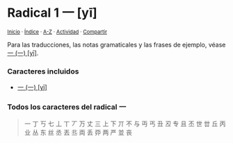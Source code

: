 # Radical 1 一 [yī]
<sup>[Inicio](../index.md) · [Índice](../indices/radicales-chinos.md#radical-1) · [A-Z](../indices/alfabetico.md) · [Actividad](../indices/actividad.md) · [Compartir](https://x.com/intent/tweet?text=El%20radical%20chino%20%E4%B8%80%20%5By%C4%AB%5D%2C%20con%20vocabulario%20relacionado%2C%20notas%20gramaticales%20y%20todos%20los%20caracteres%20derivados.%0A%E2%86%92%20https%3A%2F%2Fjucardus.github.io%2Findices%2Fradical-001.html%0A%0A%23indcs_jucardus%20%23rdcls_jucardus%0A%40jucardus)</sup>

Para las traducciones, las notas gramaticales y las frases de ejemplo, véase [一 (一) [yī]](../contenido/y/i/1/yi1-19968.md).

### Caracteres incluidos

* [一 (一) [yī]](../contenido/y/i/1/yi1-19968.md)

### Todos los caracteres del radical 一

> 一 丁 丂 七 丄 丅 丆 万 丈 三 上 下 丌 不 与 丏 丐 丑 丒 专 且 丕 世 丗 丘 丙 业 丛 东 丝 丞 丟 丠 両 丢 丣 两 严 並 丧
